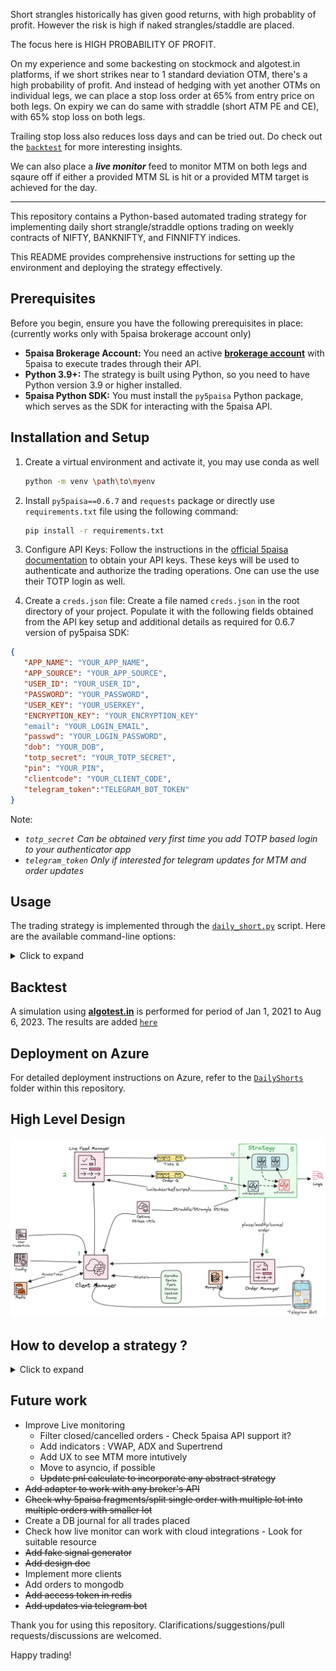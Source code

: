 


Short strangles historically has given good returns, with high probablity of profit. However the risk is high if naked strangles/staddle are placed.

The focus here is HIGH PROBABILITY OF PROFIT. 

On my experience and some backesting on stockmock and algotest.in platforms, if we short strikes near to 1 standard deviation OTM, there's a high probability of profit.
And instead of hedging with yet another OTMs on individual legs, we can place a stop loss order at 65% from entry price on both legs.
On expiry we can do same with straddle (short ATM PE and CE), with 65% stop loss on both legs.

Trailing stop loss also reduces loss days and can be tried out. Do check out the [`backtest`](https://github.com/P0W/option_strategies/tree/main/backtest) for more interesting insights.

We can also place a **_live monitor_** feed to monitor MTM on both legs and sqaure off if either a provided MTM SL is hit or a provided  MTM target is achieved for the day.

---
This repository contains a Python-based automated trading strategy for implementing daily short strangle/straddle options trading on weekly contracts of NIFTY, BANKNIFTY, and FINNIFTY indices.

This README provides comprehensive instructions for setting up the environment and deploying the strategy effectively.

## Prerequisites

Before you begin, ensure you have the following prerequisites in place: (currently works only with 5paisa brokerage account only)

- **5paisa Brokerage Account:** You need an active [**brokerage account**](https://www.5paisa.com/demat-account?ReferralCode=58194614&ReturnUrl=invest-open-account)  with 5paisa to execute trades through their API.
- **Python 3.9+:** The strategy is built using Python, so you need to have Python version 3.9 or higher installed.
- **5paisa Python SDK:** You must install the `py5paisa` Python package, which serves as the SDK for interacting with the 5paisa API.

## Installation and Setup
1. Create a virtual environment and activate it, you may use conda as well
   ```sh
   python -m venv \path\to\myenv
   ```
2. Install  `py5paisa==0.6.7` and `requests` package or directly use `requirements.txt` file using the following command:

    ```sh
   pip install -r requirements.txt
    ```

3. Configure API Keys:
Follow the instructions in the [official 5paisa documentation](https://tradestation.5paisa.com/apidoc) to obtain your API keys. These keys will be used to authenticate and authorize the trading operations. One can use the use their TOTP login as well.

4. Create a `creds.json` file:
Create a file named `creds.json` in the root directory of your project. Populate it with the following fields obtained from the API key setup and additional details as required for 0.6.7 version of py5paisa SDK:

```json
{
   "APP_NAME": "YOUR_APP_NAME",
   "APP_SOURCE": "YOUR_APP_SOURCE",
   "USER_ID": "YOUR_USER_ID",
   "PASSWORD": "YOUR_PASSWORD",
   "USER_KEY": "YOUR_USERKEY",
   "ENCRYPTION_KEY": "YOUR_ENCRYPTION_KEY"
   "email": "YOUR_LOGIN_EMAIL",
   "passwd": "YOUR_LOGIN_PASSWORD",
   "dob": "YOUR_DOB",
   "totp_secret": "YOUR_TOTP_SECRET", 
   "pin": "YOUR_PIN",
   "clientcode": "YOUR_CLIENT_CODE",
   "telegram_token":"TELEGRAM_BOT_TOKEN" 
}
```
Note: 
-  _`totp_secret` Can be obtained very first time you add TOTP based login to your authenticator app_
-  _`telegram_token` Only if interested for telegram updates for MTM and order updates_

## Usage

The trading strategy is implemented through the [`daily_short.py`](https://github.com/P0W/option_strategies/tree/main/daily_short.py) script. Here are the available command-line options:

<details>
<summary>Click to expand</summary>

```
Options:
  -h, --help            Show this help message and exit
  --creds CREDS         Credentials file for 5paisa account login
  -s, --show-strikes-only
                        Display available strikes without placing orders
  --monitor-target MONITOR_TARGET
                        Continuously monitor for the specified target amount
  -cp CLOSEST_PREMIUM, --closest_premium CLOSEST_PREMIUM
                        Search for strangle strikes based on closest premium
  -sl STOP_LOSS_FACTOR, --stop_loss_factor STOP_LOSS_FACTOR
                        Set stop loss as a percentage above the placed price
  -q QUANTITY, --quantity QUANTITY
                        Quantity for shorting (Lot size = 50)
  --index INDEX         Choose index to trade (NIFTY/BANKNIFTY)
  --tag TAG             Display status of the last order with the given tag; when combined with --monitor_target, it polls the position for the given tag
  --log-level LOG_LEVEL
                        Set log level (INFO|DEBUG); default = DEBUG
  --pnl                 Display current Profit and Loss (PNL)
  --strangle            Place Strangle orders
  --straddle            Place Straddle orders
  ```

## Sample Run
1. _Short strangle with 8 lots of NIFTY (8*50 = 400) on strikes having preminum closest to 8.0 INR | Stop Loss: 55 %_
```sh
python .\daily_short.py --index NIFTY -sl 1.55 --strangle -q 400 -cp 8.0
```
2. _Short straddle with 10 lots of BANKNIFTY  (15*10 = 150) | Stop Loss: 55 %_
```sh
python .\daily_short.py --index BANKNIFTY -sl 1.55 --straddle -q 150
```
3. _Short straddle with 2 lots of FINNIFTY (40*2 = 80) on strikes having preminum closest to 12.0 INR | Stop Loss: 65 %_
```sh
python .\daily_short.py --index FINNIFTY -sl 1.65 --strangle -q 80 -cp 12.5
```
</details>

## Backtest
A simulation using [**algotest.in**](https://algotest.in/) is performed for period of Jan 1, 2021 to Aug 6, 2023. The results are added [`here`](https://github.com/P0W/option_strategies/tree/main/backtest/algotest_strategy_short_strangle_nifty.pdf)

## Deployment on Azure

For detailed deployment instructions on Azure, refer to the [`DailyShorts`](https://github.com/P0W/option_strategies/tree/main/DailyShorts) folder within this repository.

## High Level Design

![HLD](https://github.com/P0W/option_strategies/blob/main/options_strategies.png)

## How to develop a strategy ?
<details>
<summary>Click to expand</summary>
    @TODO add details
</details>

## Future work

* Improve Live monitoring
  * Filter closed/cancelled orders - Check 5paisa API support it?
  * Add indicators : VWAP, ADX and Supertrend
  * Add UX to see MTM more intutively
  * Move to asyncio, if possible
  * ~~Update pnl calculate to incorporate any abstract strategy~~
* ~~Add adapter to work with any broker's API~~
* ~~Check why 5paisa fragments/split single order with multiple lot into multiple orders with smaller lot~~
* Create a DB journal for all trades placed
* Check how live monitor can work with cloud integrations - Look for suitable resource
* ~~Add fake signal generator~~
* ~~Add design doc~~
* Implement more clients
* Add orders to mongodb
* ~~Add access token in redis~~
* ~~Add updates via telegram bot~~ 
  
Thank you for using this repository. Clarifications/suggestions/pull requests/discussions are welcomed. 

Happy trading!
